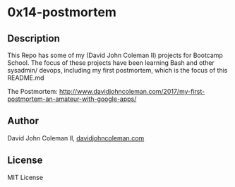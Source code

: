 # 0x14-postmortem

## Description

This Repo has some of my (David John Coleman II) projects for Bootcamp School.
The focus of these projects have been learning Bash and other sysadmin/ devops,
including my first postmortem, which is the focus of this README.md

The Postmortem:
http://www.davidjohncoleman.com/2017/my-first-postmortem-an-amateur-with-google-apps/

## Author

David John Coleman II, [davidjohncoleman.com](http://www.davidjohncoleman.com/)

## License

MIT License
